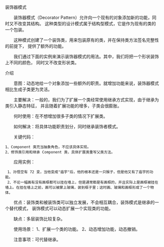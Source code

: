 装饰器模式

　　装饰器模式（Decorator Pattern）允许向一个现有的对象添加新的功能，同时又不改变其结构。
这种类型的设计模式属于结构型模式，它是作为现有的类的一个包装。

　　这种模式创建了一个装饰类，用来包装原有的类，并在保持类方法签名完整性的前提下，
提供了额外的功能。

　　我们通过下面的实例来演示装饰器模式的用法。其中，我们将把一个形状装饰上不同的颜色，
同时又不改变形状类。

介绍

　　意图：动态地给一个对象添加一些额外的职责。就增加功能来说，装饰器模式相比生成子类更为灵活。

　　主要解决：一般的，我们为了扩展一个类经常使用继承方式实现，由于继承为类引入静态特征，
并且随着扩展功能的增多，子类会很膨胀。

　　何时使用：在不想增加很多子类的情况下扩展类。

　　如何解决：将具体功能职责划分，同时继承装饰者模式。

　　关键代码： 

    1、Component 类充当抽象角色，不应该具体实现。 
    2、修饰类引用和继承 Component 类，具体扩展类重写父类方法。

　　应用实例：

     1、孙悟空有 72 变，当他变成"庙宇"后，他的根本还是一只猴子，但是他又有了庙宇的功能。 
     2、不论一幅画有没有画框都可以挂在墙上，但是通常都是有画框的，并且实际上是画框被挂在墙上。在挂在墙上之前，画可以被蒙上玻璃，装到框子里；这时画、玻璃和画框形成了一个物体。

　　优点：装饰类和被装饰类可以独立发展，不会相互耦合，装饰模式是继承的一个替代模式，
装饰模式可以动态扩展一个实现类的功能。

　　缺点：多层装饰比较复杂。

　　使用场景： 1、扩展一个类的功能。 2、动态增加功能，动态撤销。

　　注意事项：可代替继承。